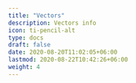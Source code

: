 ```yaml
---
title: "Vectors"
description: Vectors info
icon: ti-pencil-alt
type: docs
draft: false
date: 2020-08-20T11:02:05+06:00
lastmod: 2020-08-22T10:42:26+06:00
weight: 4
---
```


